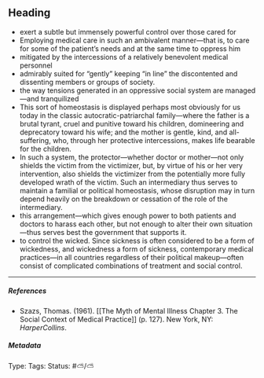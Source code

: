 ## Heading  # 

- exert a subtle but immensely powerful control over those cared for
- Employing medical care in such an ambivalent manner—that is, to care for some of the patient’s needs and at the same time to oppress him
- mitigated by the intercessions of a relatively benevolent medical personnel
- admirably suited for “gently” keeping “in line” the discontented and dissenting members or groups of society.
- the way tensions generated in an oppressive social system are managed—and tranquilized
- This sort of homeostasis is displayed perhaps most obviously for us today in the classic autocratic-patriarchal family—where the father is a brutal tyrant, cruel and punitive toward his children, domineering and deprecatory toward his wife; and the mother is gentle, kind, and all-suffering, who, through her protective intercessions, makes life bearable for the children.
- In such a system, the protector—whether doctor or mother—not only shields the victim from the victimizer, but, by virtue of his or her very intervention, also shields the victimizer from the potentially more fully developed wrath of the victim. Such an intermediary thus serves to maintain a familial or political homeostasis, whose disruption may in turn depend heavily on the breakdown or cessation of the role of the intermediary.
- this arrangement—which gives enough power to both patients and doctors to harass each other, but not enough to alter their own situation—thus serves best the government that supports it.
- to control the wicked. Since sickness is often considered to be a form of wickedness, and wickedness a form of sickness, contemporary medical practices—in all countries regardless of their political makeup—often consist of complicated combinations of treatment and social control.

___

##### References

- Szazs, Thomas. (1961). [[The Myth of Mental Illness Chapter 3. The Social Context of Medical Practice]] (p. 127). New York, NY: _HarperCollins_.

##### Metadata

Type: 
Tags:
Status: #⛅️/⛅️